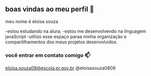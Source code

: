 ## boas vindas ao meu perfil 🤯
                                                                                                                                                        
meu nome é eloisa souza 

-estou estudando na alura;
-estou me desenvolvendo na linguagem javaScript
-utilizo esse espaço paraa minha organização e compartilhamentos dos meus projetos desenvolvidos.

### você entrar em contato comigo 📫

eloisa.souza08@escola.pr.gov.br
@eloisasouza0809
